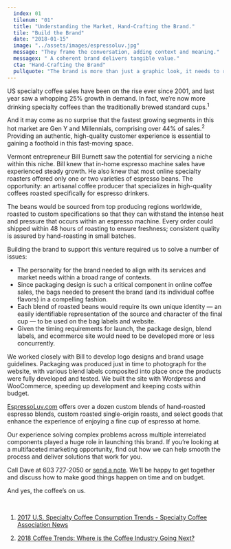 ```yaml
---
  index: 01
  tilenum: "01"
  title: "Understanding the Market, Hand-Crafting the Brand."
  tile: "Build the Brand"
  date: "2018-01-15"
  image: "../assets/images/espressoluv.jpg"
  message: "They frame the conversation, adding context and meaning."
  messagex: " A coherent brand delivers tangible value."
  cta: "Hand-Crafting the Brand"
  pullquote: "The brand is more than just a graphic look, it needs to reflect the  personality and essence of the company and its products."
---
```


<div>
<p>US specialty coffee sales have been on the rise ever since 2001, and last year saw a whopping 25% growth in demand. In fact, we’re now more drinking specialty coffees than the traditionally brewed standard cups.<sup>1</sup></p>

<p>And it may come as no surprise that the fastest growing segments in this hot market are Gen Y and Millennials, comprising over 44% of sales.<sup>2</sup> Providing an authentic, high-quality customer experience is essential to gaining a foothold in this fast-moving space. </p>

Vermont entrepreneur Bill Burnett saw the potential for servicing a niche within this niche. Bill knew that in-home espresso machine sales have experienced steady growth. He also knew that most online specialty roasters offered only one or two varieties of espresso beans. The opportunity: an artisanal coffee producer that specializes in high-quality coffees roasted specifically for espresso drinkers.

The beans would be sourced from top producing regions worldwide, roasted to custom specifications so that they can withstand the intense heat and pressure that occurs within an espresso machine. Every order could shipped within 48 hours of roasting to ensure freshness; consistent quality is assured by hand-roasting in small batches.

Building the brand to support this venture required us to solve a number of issues:

<ul>
<li>The personality for the brand needed to align with its services and market needs within a broad range of contexts.</li>

<li>Since packaging design is such a critical component in online coffee sales, the bags needed to present the brand (and its individual coffee flavors) in a compelling fashion.</li>

<li>Each blend of roasted beans would require its own unique identity — an easily identifiable representation of the source and character of the final cup — to be used on the bag labels and website.</li>

<li>Given the timing requirements for launch, the package design, blend labels, and ecommerce site would need to be developed more or less concurrently.</li>
</ul>

We worked closely with Bill to develop logo designs and brand usage guidelines. Packaging was produced just in time to photograph for the website, with various blend labels composited into place once the products were fully developed and tested. We built the site with Wordpress and WooCommerce, speeding up development and keeping costs within budget.

[EspressoLuv.com](https://espressoluv.com/) offers over a dozen custom blends of hand-roasted espresso blends, custom roasted single-origin roasts, and select goods that enhance the experience of enjoying a fine cup of espresso at home.

Our experience solving complex problems across multiple interrelated components played a huge role in launching this brand. If you’re looking at a multifaceted marketing opportunity, find out how we can help smooth the process and deliver solutions that work for you.

Call Dave at 603 727-2050 or [send a note](https://davelindberg.com/#contact). We’ll be happy to get together and discuss how to make good things happen on time and on budget.

<p>And yes, the coffee’s on us.</p>
<p>&nbsp;</p>

1. [2017 U.S. Specialty Coffee Consumption Trends - Specialty Coffee Association News](http://www.scanews.coffee/2017/11/29/2017-u-s-specialty-coffee-consumption-trends/)

2. [2018 Coffee Trends: Where is the Coffee Industry Going Next? ](https://revelsystems.com/blog/2018/01/20/2018-coffee-trends/)
   </div>
